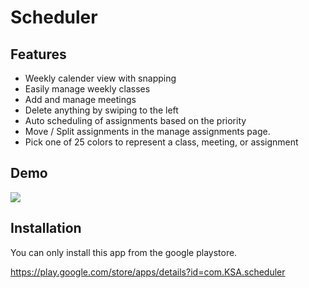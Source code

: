 # Scheduler

## Features
* Weekly calender view with snapping
* Easily manage weekly classes
* Add and manage meetings
* Delete anything by swiping to the left
* Auto scheduling of assignments based on the priority
* Move / Split assignments in the manage assignments page.
* Pick one of 25 colors to represent a class, meeting, or assignment

## Demo
[![](http://img.youtube.com/vi/Feewl3P1FlM/0.jpg)](http://www.youtube.com/watch?v=Feewl3P1FlM "Demo")

## Installation

You can only install this app from the google playstore.

https://play.google.com/store/apps/details?id=com.KSA.scheduler
